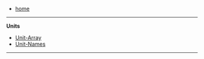 -    [home](README)

---

**Units**

-    [Unit-Array](Unit-Array)
-    [Unit-Names](Unit-Names)

---

